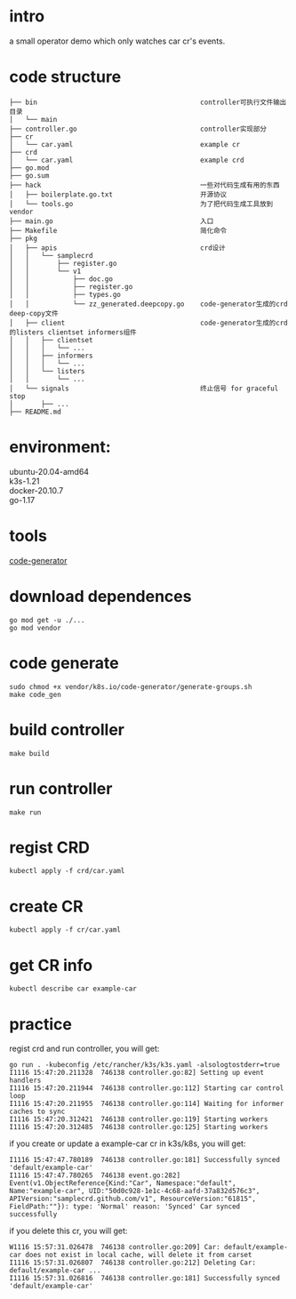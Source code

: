 # intro
a small operator demo which only watches car cr's events.

# code structure
```
├── bin                                         controller可执行文件输出目录
│   └── main
├── controller.go                               controller实现部分
├── cr
│   └── car.yaml                                example cr
├── crd
│   └── car.yaml                                example crd
├── go.mod
├── go.sum
├── hack                                        一些对代码生成有用的东西
│   ├── boilerplate.go.txt                      开源协议
│   └── tools.go                                为了把代码生成工具放到vendor
├── main.go                                     入口
├── Makefile                                    简化命令
├── pkg
│   ├── apis                                    crd设计
│   │   └── samplecrd
│   │       ├── register.go
│   │       └── v1
│   │           ├── doc.go
│   │           ├── register.go
│   │           ├── types.go
│   │           └── zz_generated.deepcopy.go    code-generator生成的crd deep-copy文件
│   ├── client                                  code-generator生成的crd的listers clientset informers组件
│   │   ├── clientset
│   │   │   └── ...
│   │   ├── informers
│   │   │   └── ...
│   │   └── listers
│   │       └── ...
│   └── signals                                 终止信号 for graceful stop
│       ├── ...
├── README.md
```


# environment:

ubuntu-20.04-amd64  
k3s-1.21  
docker-20.10.7  
go-1.17  
# tools
[code-generator](https://github.com/kubernetes/code-generator)

# download dependences
```shell
go mod get -u ./...
go mod vendor
```

# code generate
```shell
sudo chmod +x vendor/k8s.io/code-generator/generate-groups.sh
make code_gen
```
# build controller
```
make build
```

# run controller
```
make run
```

# regist CRD
```
kubectl apply -f crd/car.yaml
```

# create CR
```
kubectl apply -f cr/car.yaml
```

# get CR info
```
kubectl describe car example-car
```
# practice
regist crd and run controller, you will get:
```
go run . -kubeconfig /etc/rancher/k3s/k3s.yaml -alsologtostderr=true
I1116 15:47:20.211328  746138 controller.go:82] Setting up event handlers
I1116 15:47:20.211944  746138 controller.go:112] Starting car control loop
I1116 15:47:20.211955  746138 controller.go:114] Waiting for informer caches to sync
I1116 15:47:20.312421  746138 controller.go:119] Starting workers
I1116 15:47:20.312485  746138 controller.go:125] Starting workers
```
if you create or update a example-car cr in k3s/k8s, you will get:
```
I1116 15:47:47.780189  746138 controller.go:181] Successfully synced 'default/example-car'
I1116 15:47:47.780265  746138 event.go:282] Event(v1.ObjectReference{Kind:"Car", Namespace:"default", Name:"example-car", UID:"50d0c928-1e1c-4c68-aafd-37a832d576c3", APIVersion:"samplecrd.github.com/v1", ResourceVersion:"61815", FieldPath:""}): type: 'Normal' reason: 'Synced' Car synced successfully
```
if you delete this cr, you will get:
```
W1116 15:57:31.026478  746138 controller.go:209] Car: default/example-car does not exist in local cache, will delete it from carset
I1116 15:57:31.026807  746138 controller.go:212] Deleting Car: default/example-car ...
I1116 15:57:31.026816  746138 controller.go:181] Successfully synced 'default/example-car'
```
